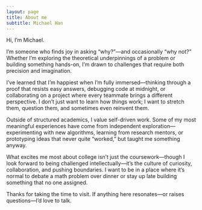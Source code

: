 ```yaml
---
layout: page
title: About me
subtitle: Michael Han
---
```


Hi, I’m Michael.

I’m someone who finds joy in asking “why?”—and occasionally “why not?” Whether I’m exploring the theoretical underpinnings of a problem or building something hands-on, I’m drawn to challenges that require both precision and imagination.

I’ve learned that I’m happiest when I’m fully immersed—thinking through a proof that resists easy answers, debugging code at midnight, or collaborating on a project where every teammate brings a different perspective. I don’t just want to learn how things work; I want to stretch them, question them, and sometimes even reinvent them.

Outside of structured academics, I value self-driven work. Some of my most meaningful experiences have come from independent exploration—experimenting with new algorithms, learning from research mentors, or prototyping ideas that never quite “worked,” but taught me something anyway.

What excites me most about college isn’t just the coursework—though I look forward to being challenged intellectually—it’s the culture of curiosity, collaboration, and pushing boundaries. I want to be in a place where it’s normal to debate a math problem over dinner or stay up late building something that no one assigned.

Thanks for taking the time to visit. If anything here resonates—or raises questions—I’d love to talk.


